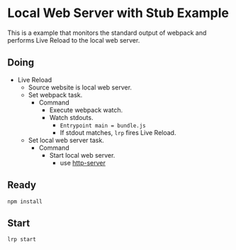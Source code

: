 # Local Web Server with Stub Example

This is a example that monitors the standard output of webpack and performs Live Reload to the local web server.

## Doing
+ Live Reload
    + Source website is local web server.
    + Set webpack task.
        + Command
            + Execute webpack watch.
            + Watch stdouts.
                + `Entrypoint main = bundle.js` 
                + If stdout matches, `lrp` fires Live Reload.
    + Set local web server task.
        + Command
            + Start local web server.
                + use [http-server](https://github.com/indexzero/http-server)

## Ready
```
npm install
```

## Start
```
lrp start
```